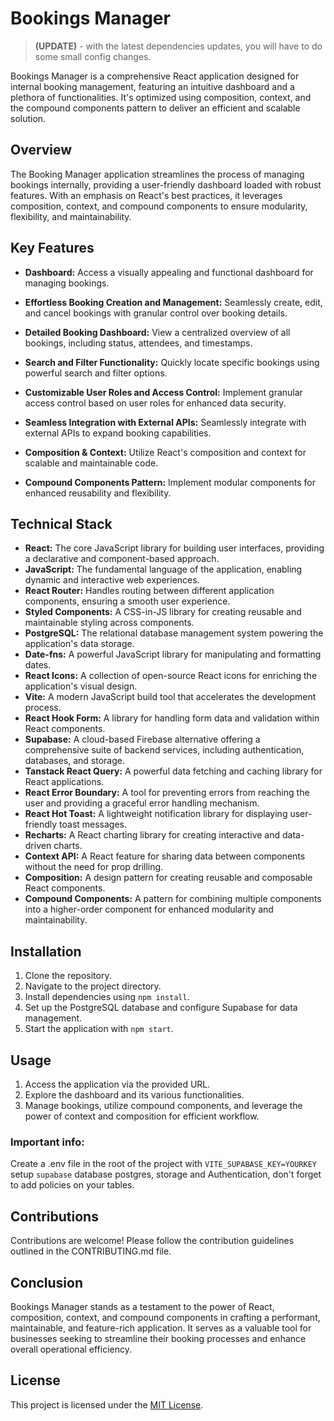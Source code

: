 # Bookings Manager

> **(UPDATE)** - with the latest dependencies updates, you will have to do some small config changes.

Bookings Manager is a comprehensive React application designed for internal booking management, featuring an intuitive dashboard and a plethora of functionalities. It's optimized using composition, context, and the compound components pattern to deliver an efficient and scalable solution.

## Overview

The Booking Manager application streamlines the process of managing bookings internally, providing a user-friendly dashboard loaded with robust features. With an emphasis on React's best practices, it leverages composition, context, and compound components to ensure modularity, flexibility, and maintainability.

## Key Features

- **Dashboard:** Access a visually appealing and functional dashboard for managing bookings.
- **Effortless Booking Creation and Management:** Seamlessly create, edit, and cancel bookings with granular control over booking details.

- **Detailed Booking Dashboard:** View a centralized overview of all bookings, including status, attendees, and timestamps.

- **Search and Filter Functionality:** Quickly locate specific bookings using powerful search and filter options.

- **Customizable User Roles and Access Control:** Implement granular access control based on user roles for enhanced data security.

- **Seamless Integration with External APIs:** Seamlessly integrate with external APIs to expand booking capabilities.
- **Composition & Context:** Utilize React's composition and context for scalable and maintainable code.
- **Compound Components Pattern:** Implement modular components for enhanced reusability and flexibility.

## Technical Stack

- **React:** The core JavaScript library for building user interfaces, providing a declarative and component-based approach.
- **JavaScript:** The fundamental language of the application, enabling dynamic and interactive web experiences.
- **React Router:** Handles routing between different application components, ensuring a smooth user experience.
- **Styled Components:** A CSS-in-JS library for creating reusable and maintainable styling across components.
- **PostgreSQL:** The relational database management system powering the application's data storage.
- **Date-fns:** A powerful JavaScript library for manipulating and formatting dates.
- **React Icons:** A collection of open-source React icons for enriching the application's visual design.
- **Vite:** A modern JavaScript build tool that accelerates the development process.
- **React Hook Form:** A library for handling form data and validation within React components.
- **Supabase:** A cloud-based Firebase alternative offering a comprehensive suite of backend services, including authentication, databases, and storage.
- **Tanstack React Query:** A powerful data fetching and caching library for React applications.
- **React Error Boundary:** A tool for preventing errors from reaching the user and providing a graceful error handling mechanism.
- **React Hot Toast:** A lightweight notification library for displaying user-friendly toast messages.
- **Recharts:** A React charting library for creating interactive and data-driven charts.
- **Context API:** A React feature for sharing data between components without the need for prop drilling.
- **Composition:** A design pattern for creating reusable and composable React components.
- **Compound Components:** A pattern for combining multiple components into a higher-order component for enhanced modularity and maintainability.

## Installation

1. Clone the repository.
2. Navigate to the project directory.
3. Install dependencies using `npm install`.
4. Set up the PostgreSQL database and configure Supabase for data management.
5. Start the application with `npm start`.

## Usage

1. Access the application via the provided URL.
2. Explore the dashboard and its various functionalities.
3. Manage bookings, utilize compound components, and leverage the power of context and composition for efficient workflow.

### Important info:

Create a .env file in the root of the project with `VITE_SUPABASE_KEY=YOURKEY`
setup `supabase` database postgres, storage and Authentication, don't forget to add policies on your tables.

## Contributions

Contributions are welcome! Please follow the contribution guidelines outlined in the CONTRIBUTING.md file.

## Conclusion

Bookings Manager stands as a testament to the power of React, composition, context, and compound components in crafting a performant, maintainable, and feature-rich application. It serves as a valuable tool for businesses seeking to streamline their booking processes and enhance overall operational efficiency.

## License

This project is licensed under the [MIT License](LICENSE).
